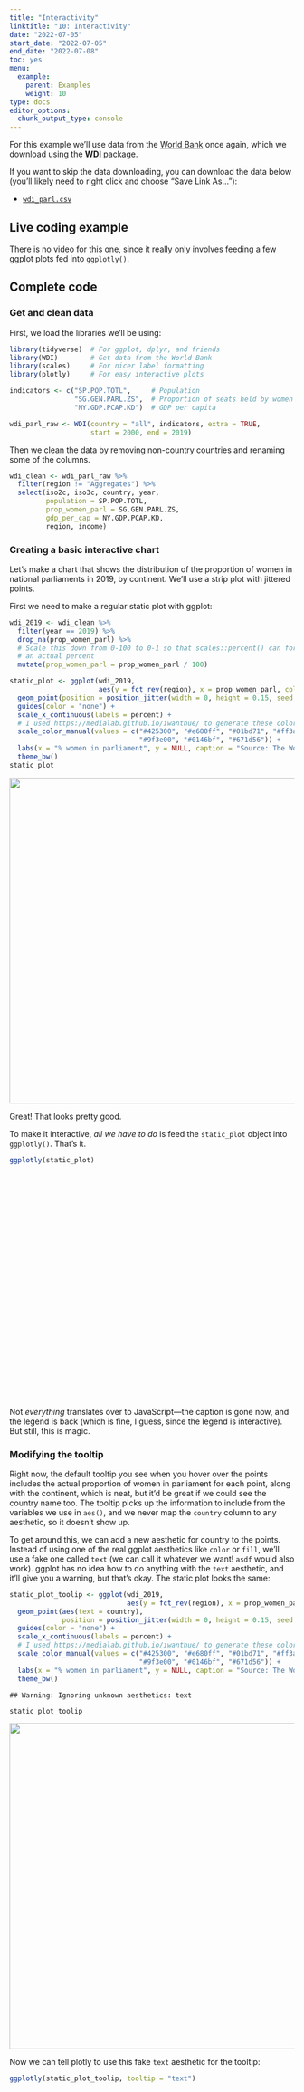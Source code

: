 ```yaml
---
title: "Interactivity"
linktitle: "10: Interactivity"
date: "2022-07-05"
start_date: "2022-07-05"
end_date: "2022-07-08"
toc: yes
menu:
  example:
    parent: Examples
    weight: 10
type: docs
editor_options: 
  chunk_output_type: console
---
```


<script src="/rmarkdown-libs/htmlwidgets/htmlwidgets.js"></script>
<script src="/rmarkdown-libs/pymjs/pym.v1.js"></script>
<script src="/rmarkdown-libs/widgetframe-binding/widgetframe.js"></script>
<script src="/rmarkdown-libs/htmlwidgets/htmlwidgets.js"></script>
<script src="/rmarkdown-libs/pymjs/pym.v1.js"></script>
<script src="/rmarkdown-libs/widgetframe-binding/widgetframe.js"></script>
<script src="/rmarkdown-libs/htmlwidgets/htmlwidgets.js"></script>
<script src="/rmarkdown-libs/pymjs/pym.v1.js"></script>
<script src="/rmarkdown-libs/widgetframe-binding/widgetframe.js"></script>

For this example we’ll use data from the [World Bank](https://data.worldbank.org/) once again, which we download using the [**WDI** package](https://cran.r-project.org/web/packages/WDI/index.html).

If you want to skip the data downloading, you can download the data below (you’ll likely need to right click and choose “Save Link As…”):

-   [<i class="fas fa-file-csv"></i> `wdi_parl.csv`](/data/wdi_parl.csv)

## Live coding example

There is no video for this one, since it really only involves feeding a few ggplot plots fed into `ggplotly()`.

## Complete code

### Get and clean data

First, we load the libraries we’ll be using:

``` r
library(tidyverse)  # For ggplot, dplyr, and friends
library(WDI)        # Get data from the World Bank
library(scales)     # For nicer label formatting
library(plotly)     # For easy interactive plots
```

``` r
indicators <- c("SP.POP.TOTL",     # Population
                "SG.GEN.PARL.ZS",  # Proportion of seats held by women in national parliaments (%)
                "NY.GDP.PCAP.KD")  # GDP per capita

wdi_parl_raw <- WDI(country = "all", indicators, extra = TRUE, 
                    start = 2000, end = 2019)
```

Then we clean the data by removing non-country countries and renaming some of the columns.

``` r
wdi_clean <- wdi_parl_raw %>% 
  filter(region != "Aggregates") %>% 
  select(iso2c, iso3c, country, year, 
         population = SP.POP.TOTL,
         prop_women_parl = SG.GEN.PARL.ZS, 
         gdp_per_cap = NY.GDP.PCAP.KD, 
         region, income)
```

### Creating a basic interactive chart

Let’s make a chart that shows the distribution of the proportion of women in national parliaments in 2019, by continent. We’ll use a strip plot with jittered points.

First we need to make a regular static plot with ggplot:

``` r
wdi_2019 <- wdi_clean %>% 
  filter(year == 2019) %>% 
  drop_na(prop_women_parl) %>% 
  # Scale this down from 0-100 to 0-1 so that scales::percent() can format it as
  # an actual percent
  mutate(prop_women_parl = prop_women_parl / 100)

static_plot <- ggplot(wdi_2019, 
                      aes(y = fct_rev(region), x = prop_women_parl, color = region)) +
  geom_point(position = position_jitter(width = 0, height = 0.15, seed = 1234)) +
  guides(color = "none") +
  scale_x_continuous(labels = percent) +
  # I used https://medialab.github.io/iwanthue/ to generate these colors
  scale_color_manual(values = c("#425300", "#e680ff", "#01bd71", "#ff3aad",
                                "#9f3e00", "#0146bf", "#671d56")) +
  labs(x = "% women in parliament", y = NULL, caption = "Source: The World Bank") +
  theme_bw()
static_plot
```

<img src="/example/10-example_files/figure-html/strip-plot-basic-1.png" width="576" style="display: block; margin: auto;" />

Great! That looks pretty good.

To make it interactive, *all we have to do* is feed the `static_plot` object into `ggplotly()`. That’s it.

``` r
ggplotly(static_plot)
```

<div id="htmlwidget-1" style="width:100%;height:400px;" class="widgetframe html-widget"></div>
<script type="application/json" data-for="htmlwidget-1">{"x":{"url":"/example/10-example_files/figure-html//widgets/widget_strip-plot-basic-interactive-real.html","options":{"xdomain":"*","allowfullscreen":false,"lazyload":false}},"evals":[],"jsHooks":[]}</script>

Not *everything* translates over to JavaScript—the caption is gone now, and the legend is back (which is fine, I guess, since the legend is interactive). But still, this is magic.

### Modifying the tooltip

Right now, the default tooltip you see when you hover over the points includes the actual proportion of women in parliament for each point, along with the continent, which is neat, but it’d be great if we could see the country name too. The tooltip picks up the information to include from the variables we use in `aes()`, and we never map the `country` column to any aesthetic, so it doesn’t show up.

To get around this, we can add a new aesthetic for country to the points. Instead of using one of the real ggplot aesthetics like `color` or `fill`, we’ll use a fake one called `text` (we can call it whatever we want! `asdf` would also work). ggplot has no idea how to do anything with the `text` aesthetic, and it’ll give you a warning, but that’s okay. The static plot looks the same:

``` r
static_plot_toolip <- ggplot(wdi_2019, 
                             aes(y = fct_rev(region), x = prop_women_parl, color = region)) +
  geom_point(aes(text = country),
             position = position_jitter(width = 0, height = 0.15, seed = 1234)) +
  guides(color = "none") +
  scale_x_continuous(labels = percent) +
  # I used https://medialab.github.io/iwanthue/ to generate these colors
  scale_color_manual(values = c("#425300", "#e680ff", "#01bd71", "#ff3aad",
                                "#9f3e00", "#0146bf", "#671d56")) +
  labs(x = "% women in parliament", y = NULL, caption = "Source: The World Bank") +
  theme_bw()
```

    ## Warning: Ignoring unknown aesthetics: text

``` r
static_plot_toolip
```

<img src="/example/10-example_files/figure-html/strip-plot-text-aes-1.png" width="576" style="display: block; margin: auto;" />

Now we can tell plotly to use this fake `text` aesthetic for the tooltip:

``` r
ggplotly(static_plot_toolip, tooltip = "text")
```

<div id="htmlwidget-2" style="width:100%;height:400px;" class="widgetframe html-widget"></div>
<script type="application/json" data-for="htmlwidget-2">{"x":{"url":"/example/10-example_files/figure-html//widgets/widget_strip-plot-text-interactive-real.html","options":{"xdomain":"*","allowfullscreen":false,"lazyload":false}},"evals":[],"jsHooks":[]}</script>

Now we should just see the country names in the tooltips!

### Including more information in the tooltip

We have country names, but we lost the values in the x-axis. Rwanda has the highest proportion of women in parliament, but what’s the exact number? It’s somewhere above 60%, but that’s all we can see now.

To fix this, we can make a new column in the data with all the text we want to include in the tooltip. We’ll use `paste0()` to combine text and variable values to make the tooltip follow this format:

``` text
Name of country
X% women in parliament
```

Let’s add a new column with `mutate()`. A couple things to note here:

-   The `<br>` is HTML code for a line break

-   We use the `percent()` function to format numbers as percents. The `accuracy` argument tells R how many decimal points to use. If we used `1`, it would say 12%; if we used `0.01`, it would say 12.08%; etc.

``` r
wdi_2019 <- wdi_clean %>% 
  filter(year == 2019) %>% 
  drop_na(prop_women_parl) %>% 
  # Scale this down from 0-100 to 0-1 so that scales::percent() can format it as
  # an actual percent
  mutate(prop_women_parl = prop_women_parl / 100) %>% 
  mutate(fancy_label = paste0(country, "<br>", 
                              percent(prop_women_parl, accuracy = 0.1), 
                              " women in parliament"))
```

Let’s check to see if it worked:

``` r
wdi_2019 %>% select(country, prop_women_parl, fancy_label) %>% head()
```

    ## # A tibble: 6 × 3
    ##   country              prop_women_parl fancy_label                                      
    ##   <chr>                          <dbl> <chr>                                            
    ## 1 Andorra                        0.5   Andorra<br>50.0% women in parliament             
    ## 2 United Arab Emirates           0.225 United Arab Emirates<br>22.5% women in parliament
    ## 3 Afghanistan                    0.279 Afghanistan<br>27.9% women in parliament         
    ## 4 Antigua and Barbuda            0.111 Antigua and Barbuda<br>11.1% women in parliament 
    ## 5 Albania                        0.295 Albania<br>29.5% women in parliament             
    ## 6 Armenia                        0.242 Armenia<br>24.2% women in parliament

Now instead of using `text = country` we’ll use `text = fancy_label` to map that new column onto the plot. Again, this won’t be visible in the static plot (and you’ll get a warning), but it will show up in the interactive plot.

``` r
static_plot_toolip_fancy <- ggplot(wdi_2019, 
                                   aes(y = fct_rev(region), 
                                       x = prop_women_parl, 
                                       color = region)) +
  geom_point(aes(text = fancy_label),
             position = position_jitter(width = 0, height = 0.15, seed = 1234)) +
  guides(color = "none") +
  scale_x_continuous(labels = percent) +
  # I used https://medialab.github.io/iwanthue/ to generate these colors
  scale_color_manual(values = c("#425300", "#e680ff", "#01bd71", "#ff3aad",
                                "#9f3e00", "#0146bf", "#671d56")) +
  labs(x = "% women in parliament", y = NULL, caption = "Source: The World Bank") +
  theme_bw()
```

    ## Warning: Ignoring unknown aesthetics: text

``` r
ggplotly(static_plot_toolip_fancy, tooltip = "text")
```

<div id="htmlwidget-3" style="width:100%;height:400px;" class="widgetframe html-widget"></div>
<script type="application/json" data-for="htmlwidget-3">{"x":{"url":"/example/10-example_files/figure-html//widgets/widget_strip-plot-text-interactive-fancy-real.html","options":{"xdomain":"*","allowfullscreen":false,"lazyload":false}},"evals":[],"jsHooks":[]}</script>

Perfect!

Finally, if we want to save this plot as a standalone self-contained HTML file, we can use the `saveWidget()` function from the **htmlwidgets** package.

``` r
# This is like ggsave, but for interactive HTML plots
interactive_plot <- static_plot_toolip_fancy

htmlwidgets::saveWidget(interactive_plot, "fancy_plot.html")
```

### Making a dashboard with **flexdashboard**

The [documentation for **flexdashboard** is so great and complete](https://rmarkdown.rstudio.com/flexdashboard/) that I’m not going to include a full example here. There is also a brief overview in [chapter 5 of the official R Markdown book](https://bookdown.org/yihui/rmarkdown/dashboards.html). You can also watch [this really quick video here](https://www.youtube.com/watch?v=_oDfBVr9wmQ). She uses a package called **dimple** instead of **plotly**, which doesn’t work with ggplot like `ggplotly()`, so *ignore her code* about `dimple()` and use your `ggplotly()` skills instead. You can search YouTube for a bunch of other short tutorial videos, too.

The quickest and easiest way to get started is to install the **flexdashboard** package and then in RStudio go to File \> New File… \> R Markdown… \> From Template \> Flexdashboard:

<img src="../../../../../../../img/examples/flexdashboard-template.png" width="60%" style="display: block; margin: auto;" />

That will give you an empty dashboard with three chart areas spread across two columns. Put static or dynamic graphs in the different chart areas, knit, and you’ll be good to go!

If you’re interested in making the dashboard reactive with Shiny-like elements, [check out this tutorial](https://www.andrewheiss.com/blog/2020/01/01/flexdashboard-dynamic-data/).
